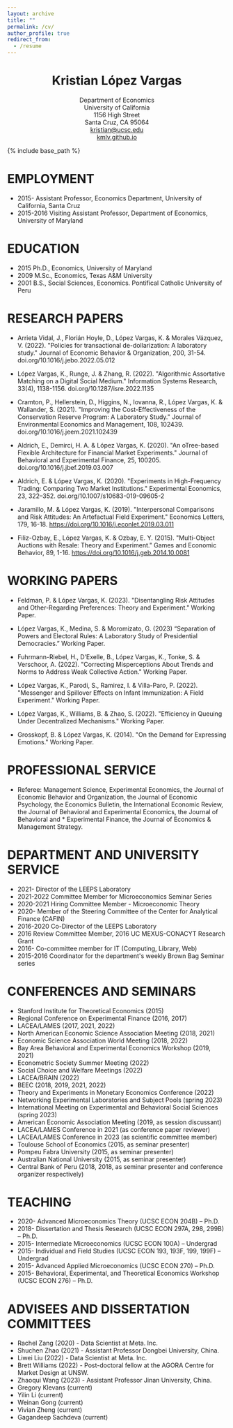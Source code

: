 ```yaml
---
layout: archive
title: ""
permalink: /cv/
author_profile: true
redirect_from:
  - /resume
---
```


<h1 align="center">Kristian López Vargas</h1>
<div align = "center">
Department of Economics<br>
University of California<br>
1156 High Street<br>
Santa Cruz, CA 95064<br>
<a href="mailto:kristian@ucsc.edu?Subject=From%20github%20page" target="_top">kristian@ucsc.edu</a> <br>
<a href="https://kmlv.github.io">kmlv.github.io</a> <br>
</div>

{% include base_path %}

EMPLOYMENT 
======

* 2015-		   Assistant Professor, Economics Department, University of California, Santa Cruz
* 2015-2016	Visiting Assistant Professor, Department of Economics, University of Maryland


EDUCATION
======
* 2015        Ph.D., Economics,  University of Maryland 
* 2009		   M.Sc., Economics, Texas A&M University
* 2001		   B.S., Social Sciences, Economics. Pontifical Catholic University of Peru


RESEARCH PAPERS 
======
* Arrieta Vidal, J., Florián Hoyle, D., López Vargas, K. & Morales Vázquez, V. (2022). "Policies for transactional de-dollarization: A laboratory study." Journal of Economic Behavior & Organization, 200, 31-54. doi.org/10.1016/j.jebo.2022.05.012

* López Vargas, K., Runge, J. & Zhang, R. (2022). "Algorithmic Assortative Matching on a Digital Social Medium." Information Systems Research, 33(4), 1138-1156. doi.org/10.1287/isre.2022.1135

* Cramton, P., Hellerstein, D., Higgins, N., Iovanna, R., López Vargas, K. & Wallander, S. (2021). "Improving the Cost-Effectiveness of the Conservation Reserve Program: A Laboratory Study." Journal of Environmental Economics and Management, 108, 102439. doi.org/10.1016/j.jeem.2021.102439

* Aldrich, E., Demirci, H. A. & López Vargas, K. (2020). "An oTree-based Flexible Architecture for Financial Market Experiments." Journal of Behavioral and Experimental Finance, 25, 100205. doi.org/10.1016/j.jbef.2019.03.007

* Aldrich, E. & López Vargas, K. (2020). "Experiments in High-Frequency Trading: Comparing Two Market Institutions." Experimental Economics, 23, 322–352. doi.org/10.1007/s10683-019-09605-2

* Jaramillo, M. & López Vargas, K. (2019). "Interpersonal Comparisons and Risk Attitudes: An Artefactual Field Experiment." Economics Letters, 179, 16-18. https://doi.org/10.1016/j.econlet.2019.03.011

* Filiz-Ozbay, E., López Vargas, K. & Ozbay, E. Y. (2015). "Multi-Object Auctions with Resale: Theory and Experiment." Games and Economic Behavior, 89, 1-16. https://doi.org/10.1016/j.geb.2014.10.0081


WORKING PAPERS
======
* Feldman, P. & López Vargas, K. (2023). "Disentangling Risk Attitudes and Other-Regarding Preferences: Theory and Experiment." Working Paper.

* López Vargas, K., Medina, S. & Moromizato, G. (2023) “Separation of Powers and Electoral Rules: A Laboratory Study of Presidential Democracies.” Working Paper.

* Fuhrmann-Riebel, H., D’Exelle, B., López Vargas, K., Tonke, S. & Verschoor, A. (2022). "Correcting Misperceptions About Trends and Norms to Address Weak Collective Action." Working Paper. 

* López Vargas, K., Parodi, S., Ramirez, I. & Villa-Paro, P. (2022). "Messenger and Spillover Effects on Infant Immunization: A Field Experiment." Working Paper. 

* López Vargas, K., Williams, B. & Zhao, S. (2022). "Efficiency in Queuing Under Decentralized Mechanisms." Working Paper. 

* Grosskopf, B. & López Vargas, K. (2014). "On the Demand for Expressing Emotions." Working Paper.

PROFESSIONAL SERVICE
======
* Referee: Management Science, Experimental Economics, the Journal of Economic Behavior and Organization, the Journal of Economic Psychology, the Economics Bulletin, the International Economic Review, the Journal of Behavioral and Experimental Economics, the Journal of Behavioral and * Experimental Finance, the Journal of Economics & Management Strategy.

DEPARTMENT AND UNIVERSITY SERVICE 
======
* 2021-		Director of the LEEPS Laboratory
* 2021-2022	Committee Member for Microeconomics Seminar Series 
* 2020-2021	Hiring Committee Member - Microeconomic Theory
* 2020-		Member of the Steering Committee of the Center for Analytical Finance (CAFIN)
* 2016-2020	Co-Director of the LEEPS Laboratory
* 2016		Review Committee Member, 2016 UC MEXUS-CONACYT Research Grant
* 2016-		Co-committee member for IT (Computing, Library, Web)
* 2015-2016	Coordinator for the department's weekly Brown Bag Seminar series


CONFERENCES AND SEMINARS 
======
* Stanford Institute for Theoretical Economics (2015)
* Regional Conference on Experimental Finance (2016, 2017)
* LACEA/LAMES (2017, 2021, 2022)
* North American Economic Science Association Meeting (2018, 2021)
* Economic Science Association World Meeting (2018, 2022)
* Bay Area Behavioral and Experimental Economics Workshop (2019, 2021)
* Econometric Society Summer Meeting (2022)
* Social Choice and Welfare Meetings (2022)
* LACEA/BRAIN (2022)
* BEEC (2018, 2019, 2021, 2022)
* Theory and Experiments in Monetary Economics Conference (2022)
* Networking Experimental Laboratories and Subject Pools (spring 2023)
* International Meeting on Experimental and Behavioral Social Sciences (spring 2023)
* American Economic Association Meeting (2019, as session discussant)
* LACEA/LAMES Conference in 2021 (as conference paper reviewer)
* LACEA/LAMES Conference in 2023 (as scientific committee member)
* Toulouse School of Economics (2015, as seminar presenter)
* Pompeu Fabra University (2015, as seminar presenter)
* Australian National University (2015, as seminar presenter)
* Central Bank of Peru (2018, 2018, as seminar presenter and conference organizer respectively)

TEACHING 
======
* 2020-		Advanced Microeconomics Theory  (UCSC ECON 204B) – Ph.D.  
* 2018-		Dissertation and Thesis Research (UCSC ECON 297A, 298, 299B) – Ph.D.  
* 2015-		Intermediate Microeconomics (UCSC ECON 100A) – Undergrad
* 2015-	 	Individual and Field Studies (UCSC ECON 193, 193F, 199, 199F) – Undergrad
* 2015-		Advanced Applied Microeconomics (UCSC ECON 270) – Ph.D.           
* 2015-		Behavioral, Experimental, and Theoretical Economics Workshop (UCSC ECON 276) – Ph.D.  

ADVISEES AND DISSERTATION COMMITTEES 
======
* Rachel Zang (2020) - Data Scientist at Meta. Inc.
* Shuchen Zhao (2021) - Assistant Professor Dongbei University, China.
* Liwei Liu (2022) - Data Scientist at Meta. Inc.
* Brett Williams (2022) - Post-doctoral fellow at the AGORA Centre for Market Design at UNSW.
* Zhaoqui Wang (2023) - Assistant Professor Jinan University, China.
* Gregory Klevans (current)
* Yilin Li (current)
* Weinan Gong (current)
* Vivian Zheng (current)
* Gagandeep Sachdeva (current)
